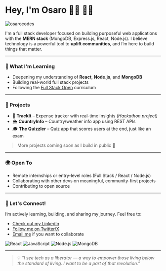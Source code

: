 # Hey, I'm Osaro 👋🏾 👨‍💻

![osarocodes](https://i.imgur.com/hbvE3wy.png)

I'm a full stack developer focused on building purposeful web applications with the **MERN stack** (MongoDB, Express.js, React, Node.js). I believe technology is a powerful tool to **uplift communities**, and I’m here to build things that matter.

---

### 🧠 What I'm Learning
- Deepening my understanding of **React**, **Node.js**, and **MongoDB**
- Building real-world full stack projects
- Following the [Full Stack Open](https://fullstackopen.com) curriculum

---

### 🔨 Projects
- 🎯 **TrackIt** – Expense tracker with real-time insights *(Hackathon project)*
- 🌦️ **CountryInfo** – Country/weather info app using REST APIs
- 🎓 **The Quizzler** – Quiz app that scores users at the end, just like an exam

> More projects coming soon as I build in public 🚀

---

### 🌍 Open To
- Remote internships or entry-level roles (Full Stack / React / Node.js)
- Collaborating with other devs on meaningful, community-first projects
- Contributing to open source

---

### 💬 Let's Connect!
I’m actively learning, building, and sharing my journey. Feel free to:
- [Check out my LinkedIn](https://www.linkedin.com/in/osarocodes/)
- [Follow me on Twitter/X](https://x.com/osarocodes)
- [Email me](mailto:eboizegbeosaro1@gmail.com) if you want to collaborate


![React](https://img.shields.io/badge/React-20232A?logo=react)
![JavaScript](https://img.shields.io/badge/JavaScript-F7DF1E?logo=javascript&logoColor=000)
![Node.js](https://img.shields.io/badge/Node.js-43853D?logo=node-dot-js&logoColor=white)
![MongoDB](https://img.shields.io/badge/MongoDB-4EA94B?logo=mongodb&logoColor=white)

---

> 💡 *“I see tech as a liberator — a way to empower those living below the standard of living. I want to be a part of that revolution.”*



<!--
**osarocodes/osarocodes** is a ✨ _special_ ✨ repository because its `README.md` (this file) appears on your GitHub profile.

Here are some ideas to get you started:

- 🔭 I’m currently working on ...
- 🌱 I’m currently learning ...
- 👯 I’m looking to collaborate on ...
- 🤔 I’m looking for help with ...
- 💬 Ask me about ...
- 📫 How to reach me: ...
- 😄 Pronouns: ...
- ⚡ Fun fact: ...
-->
